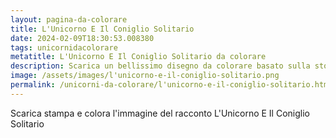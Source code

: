 ```yaml
---
layout: pagina-da-colorare
title: L'Unicorno E Il Coniglio Solitario
date: 2024-02-09T18:30:53.008380
tags: unicornidacolorare
metatitle: L'Unicorno E Il Coniglio Solitario da colorare
description: Scarica un bellissimo disegno da colorare basato sulla storia L'Unicorno E Il Coniglio Solitario
image: /assets/images/l'unicorno-e-il-coniglio-solitario.png
permalink: /unicorni-da-colorare/l'unicorno-e-il-coniglio-solitario.html
---
```

Scarica stampa e colora l'immagine del racconto L'Unicorno E Il Coniglio Solitario
